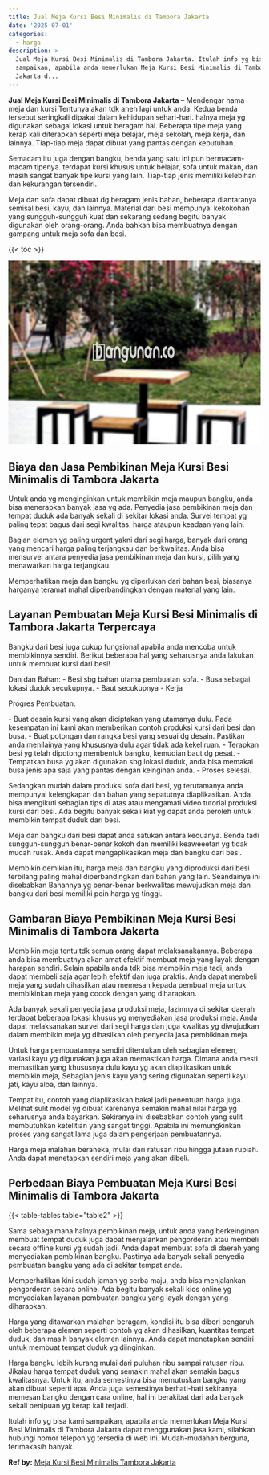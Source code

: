 ```yaml
---
title: Jual Meja Kursi Besi Minimalis di Tambora Jakarta
date: '2025-07-01'
categories:
  - harga
description: >-
  Jual Meja Kursi Besi Minimalis di Tambora Jakarta. Itulah info yg bisa kami
  sampaikan, apabila anda memerlukan Meja Kursi Besi Minimalis di Tambora
  Jakarta d...
---
```


**Jual Meja Kursi Besi Minimalis di Tambora Jakarta** – Mendengar nama meja dan kursi Tentunya akan tdk aneh lagi untuk anda. Kedua benda tersebut seringkali dipakai dalam kehidupan sehari-hari. halnya meja yg digunakan sebagai lokasi untuk beragam hal. Beberapa tipe meja yang kerap kali diterapkan seperti meja belajar, meja sekolah, meja kerja, dan lainnya. Tiap-tiap meja dapat dibuat yang pantas dengan kebutuhan.

Semacam itu juga dengan bangku, benda yang satu ini pun bermacam-macam tipenya. terdapat kursi khusus untuk belajar, sofa untuk makan, dan masih sangat banyak tipe kursi yang lain. Tiap-tiap jenis memiliki kelebihan dan kekurangan tersendiri.

Meja dan sofa dapat dibuat dg beragam jenis bahan, beberapa diantaranya semisal besi, kayu, dan lainnya. Material dari besi mempunyai kekokohan yang sungguh-sungguh kuat dan sekarang sedang begitu banyak digunakan oleh orang-orang. Anda bahkan bisa membuatnya dengan gampang untuk meja sofa dan besi.

{{< toc >}}

![Jual Meja Kursi Besi Minimalis di Tambora Jakarta](/images/jual-meja-besi-murah13.png)

## Biaya dan Jasa Pembikinan Meja Kursi Besi Minimalis di Tambora Jakarta

Untuk anda yg menginginkan untuk membikin meja maupun bangku, anda bisa menerapkan banyak jasa yg ada. Penyedia jasa pembikinan meja dan tempat duduk ada banyak sekali di sekitar lokasi anda. Survei tempat yg paling tepat bagus dari segi kwalitas, harga ataupun keadaan yang lain.

Bagian elemen yg paling urgent yakni dari segi harga, banyak dari orang yang mencari harga paling terjangkau dan berkwalitas. Anda bisa mensurvei antara penyedia jasa pembikinan meja dan kursi, pilih yang menawarkan harga terjangkau.

Memperhatikan meja dan bangku yg diperlukan dari bahan besi, biasanya harganya teramat mahal diperbandingkan dengan material yang lain.

## Layanan Pembuatan Meja Kursi Besi Minimalis di Tambora Jakarta Terpercaya

Bangku dari besi juga cukup fungsional apabila anda mencoba untuk membikinnya sendiri. Berikut beberapa hal yang seharusnya anda lakukan untuk membuat kursi dari besi!

Dan dan Bahan: - Besi sbg bahan utama pembuatan sofa. - Busa sebagai lokasi duduk secukupnya. - Baut secukupnya - Kerja

Progres Pembuatan:

\- Buat desain kursi yang akan diciptakan yang utamanya dulu. Pada kesempatan ini kami akan memberikan contoh produksi kursi dari besi dan busa. - Buat potongan dan rangka besi yang sesuai dg desain. Pastikan anda menilainya yang khususnya dulu agar tidak ada kekeliruan. - Terapkan besi yg telah dipotong membentuk bangku, kemudian baut dg pesat. - Tempatkan busa yg akan digunakan sbg lokasi duduk, anda bisa memakai busa jenis apa saja yang pantas dengan keinginan anda. - Proses selesai.

Sedangkan mudah dalam produksi sofa dari besi, yg terutamanya anda mempunyai kelengkapan dan bahan yang sepatutnya diaplikasikan. Anda bisa mengikuti sebagian tips di atas atau mengamati video tutorial produksi kursi dari besi. Ada begitu banyak sekali kiat yg dapat anda peroleh untuk membikin tempat duduk dari besi.

Meja dan bangku dari besi dapat anda satukan antara keduanya. Benda tadi sungguh-sungguh benar-benar kokoh dan memiliki keaweeetan yg tidak mudah rusak. Anda dapat mengaplikasikan meja dan bangku dari besi.

Membikin demikian itu, harga meja dan bangku yang diproduksi dari besi terbilang paling mahal diperbandingkan dari bahan yang lain. Seandainya ini disebabkan Bahannya yg benar-benar berkwalitas mewujudkan meja dan bangku dari besi memiliki poin harga yg tinggi.

## Gambaran Biaya Pembikinan Meja Kursi Besi Minimalis di Tambora Jakarta

Membikin meja tentu tdk semua orang dapat melaksanakannya. Beberapa anda bisa membuatnya akan amat efektif membuat meja yang layak dengan harapan sendiri. Selain apabila anda tdk bisa membikin meja tadi, anda dapat membeli saja agar lebih efektif dan juga praktis. Anda dapat membeli meja yang sudah dihasilkan atau memesan kepada pembuat meja untuk membikinkan meja yang cocok dengan yang diharapkan.

Ada banyak sekali penyedia jasa produksi meja, lazimnya di sekitar daerah terdapat beberapa lokasi khusus yg menyediakan jasa produksi meja. Anda dapat melaksanakan survei dari segi harga dan juga kwalitas yg diwujudkan dalam membikin meja yg dihasilkan oleh penyedia jasa pembikinan meja.

Untuk harga pembuatannya sendiri ditentukan oleh sebagian elemen, variasi kayu yg digunakan juga akan memastikan harga. Dimana anda mesti memastikan yang khususnya dulu kayu yg akan diaplikasikan untuk membikin meja, Sebagian jenis kayu yang sering digunakan seperti kayu jati, kayu alba, dan lainnya.

Tempat itu, contoh yang diaplikasikan bakal jadi penentuan harga juga. Melihat sulit model yg dibuat karenanya semakin mahal nilai harga yg seharusnya anda bayarkan. Sekiranya ini disebabkan contoh yang sulit membutuhkan ketelitian yang sangat tinggi. Apabila ini memungkinkan proses yang sangat lama juga dalam pengerjaan pembuatannya.

Harga meja malahan beraneka, mulai dari ratusan ribu hingga jutaan rupiah. Anda dapat menetapkan sendiri meja yang akan dibeli.

## Perbedaan Biaya Pembuatan Meja Kursi Besi Minimalis di Tambora Jakarta

{{< table-tables table="table2" >}}

Sama sebagaimana halnya pembikinan meja, untuk anda yang berkeinginan membuat tempat duduk juga dapat menjalankan pengorderan atau membeli secara offline kursi yg sudah jadi. Anda dapat membuat sofa di daerah yang menyediakan pembikinan bangku. Pastinya ada banyak sekali penyedia pembuatan bangku yang ada di sekitar tempat anda.

Memperhatikan kini sudah jaman yg serba maju, anda bisa menjalankan pengorderan secara online. Ada begitu banyak sekali kios online yg menyediakan layanan pembuatan bangku yang layak dengan yang diharapkan.

Harga yang ditawarkan malahan beragam, kondisi itu bisa diberi pengaruh oleh beberapa elemen seperti contoh yg akan dihasilkan, kuantitas tempat duduk, dan masih banyak elemen lainnya. Anda dapat menetapkan sendiri untuk membuat tempat duduk yg diinginkan.

Harga bangku lebih kurang mulai dari puluhan ribu sampai ratusan ribu. Jikalau harga tempat duduk yang semakin mahal akan semakin bagus kwalitasnya. Untuk itu, anda semestinya bisa memutuskan bangku yang akan dibuat seperti apa. Anda juga semestinya berhati-hati sekiranya memesan bangku dengan cara online, hal ini berakibat dari ada banyak sekali penipuan yg kerap kali terjadi.

Itulah info yg bisa kami sampaikan, apabila anda memerlukan Meja Kursi Besi Minimalis di Tambora Jakarta dapat menggunakan jasa kami, silahkan hubungi nomor telepon yg tersedia di web ini. Mudah-mudahan berguna, terimakasih banyak.

**Ref by:** [Meja Kursi Besi Minimalis Tambora Jakarta](https://id.wikipedia.org/wiki/Meja)
